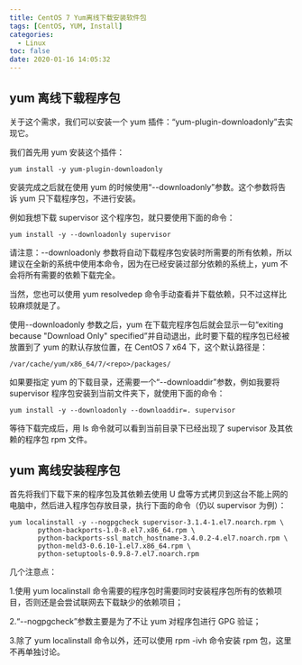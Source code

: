```yaml
---
title: CentOS 7 Yum离线下载安装软件包
tags: [CentOS, YUM, Install]
categories:
  - Linux
toc: false
date: 2020-01-16 14:05:32
---
```


## yum 离线下载程序包

关于这个需求，我们可以安装一个 yum 插件：“yum-plugin-downloadonly”去实现它。

我们首先用 yum 安装这个插件：

```
yum install -y yum-plugin-downloadonly

```

安装完成之后就在使用 yum 的时候使用“--downloadonly”参数。这个参数将告诉 yum 只下载程序包，不进行安装。

例如我想下载 supervisor 这个程序包，就只要使用下面的命令：

```
yum install -y --downloadonly supervisor
```

请注意：--downloadonly 参数将自动下载程序包安装时所需要的所有依赖，所以建议在全新的系统中使用本命令，因为在已经安装过部分依赖的系统上，yum 不会将所有需要的依赖下载完全。

当然，您也可以使用 yum resolvedep 命令手动查看并下载依赖，只不过这样比较麻烦就是了。

使用--downloadonly 参数之后，yum 在下载完程序包后就会显示一句“exiting because "Download Only" specified”并自动退出，此时要下载的程序包已经被放置到了 yum 的默认存放位置，在 CentOS 7 x64 下，这个默认路径是：

```
/var/cache/yum/x86_64/7/<repo>/packages/
```

如果要指定 yum 的下载目录，还需要一个“--downloaddir”参数，例如我要将 supervisor 程序包安装到当前文件夹下，就使用下面的命令：

```
yum install -y --downloadonly --downloaddir=. supervisor
```

等待下载完成后，用 ls 命令就可以看到当前目录下已经出现了 supervisor 及其依赖的程序包 rpm 文件。

## yum 离线安装程序包

首先将我们下载下来的程序包及其依赖去使用 U 盘等方式拷贝到这台不能上网的电脑中，然后进入程序包存放目录，执行下面的命令（仍以 supervisor 为例）：

```
yum localinstall -y --nogpgcheck supervisor-3.1.4-1.el7.noarch.rpm \
       python-backports-1.0-8.el7.x86_64.rpm \
       python-backports-ssl_match_hostname-3.4.0.2-4.el7.noarch.rpm \
       python-meld3-0.6.10-1.el7.x86_64.rpm \
       python-setuptools-0.9.8-7.el7.noarch.rpm
```

几个注意点：

1.使用 yum localinstall 命令需要的程序包时需要同时安装程序包所有的依赖项目，否则还是会尝试联网去下载缺少的依赖项目；

2.“--nogpgcheck”参数主要是为了不让 yum 对程序包进行 GPG 验证；

3.除了 yum localinstall 命令以外，还可以使用 rpm -ivh 命令安装 rpm 包，这里不再单独讨论。
